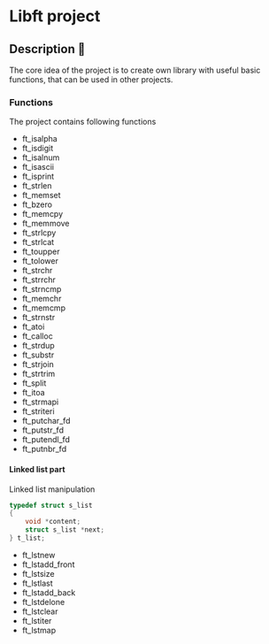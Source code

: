 # Libft project

## Description 📖

The core idea of the project is to create own library with useful basic functions, that can be used in other projects.

### Functions

The project contains following functions

* ft_isalpha
* ft_isdigit
* ft_isalnum
* ft_isascii
* ft_isprint
* ft_strlen
* ft_memset
* ft_bzero
* ft_memcpy
* ft_memmove
* ft_strlcpy
* ft_strlcat
* ft_toupper
* ft_tolower
* ft_strchr
* ft_strrchr
* ft_strncmp
* ft_memchr
* ft_memcmp
* ft_strnstr
* ft_atoi
* ft_calloc
* ft_strdup
* ft_substr
* ft_strjoin
* ft_strtrim
* ft_split
* ft_itoa
* ft_strmapi
* ft_striteri
* ft_putchar_fd
* ft_putstr_fd
* ft_putendl_fd
* ft_putnbr_fd

#### Linked list part

Linked list manipulation

```c
typedef struct s_list
{
	void *content;
	struct s_list *next;
} t_list;
```

* ft_lstnew
* ft_lstadd_front
* ft_lstsize
* ft_lstlast
* ft_lstadd_back
* ft_lstdelone
* ft_lstclear
* ft_lstiter
* ft_lstmap
